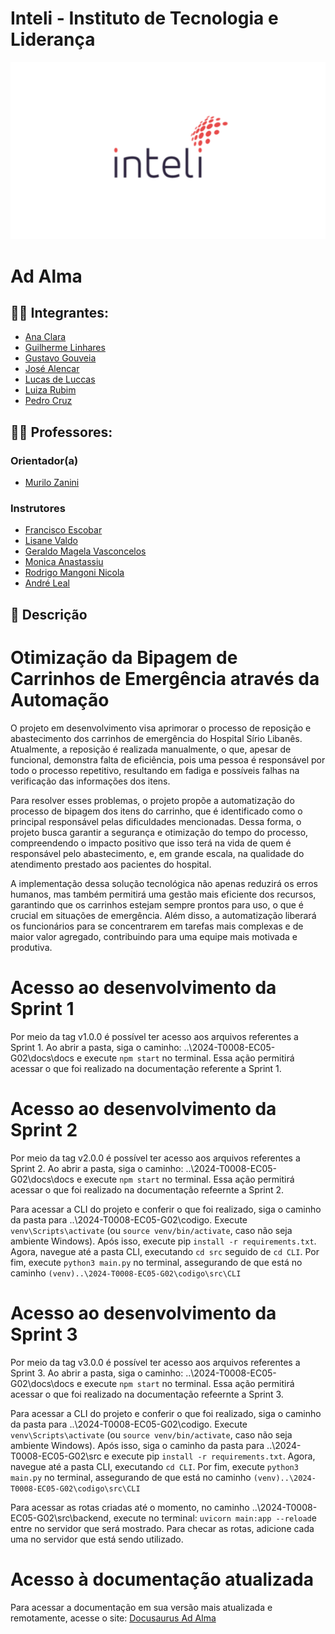 # Inteli - Instituto de Tecnologia e Liderança 

<p align="center">
<a href= "https://www.inteli.edu.br/"><img src="docs/static/img/inteli.png" alt="Inteli - Instituto de Tecnologia e Liderança" border="0"></a>
</p>

# Ad Alma 

## :student: Integrantes:
- <a href="https://www.linkedin.com/search/results/all/?fetchDeterministicClustersOnly=true&heroEntityKey=urn%3Ali%3Afsd_profile%3AACoAAEHg7KgBbPEcy1BuyW_qpWisfE8uVkKMRv4&keywords=ana%20%20clara%20madureira%20marques&origin=RICH_QUERY_SUGGESTION&position=3&searchId=4cfbe9c6-b213-4fd0-92d2-c5245361dac9&sid=vcv&spellCorrectionEnabled=false">Ana Clara</a>
- <a href="https://www.linkedin.com/in/guilherme-ferreira-linhares-8638411a1?utm_source=share&utm_campaign=share_via&utm_content=profile&utm_medium=android_app/">Guilherme Linhares</a>
- <a href="https://www.linkedin.com/in/gustavo-gouveia-583185271//">Gustavo Gouveia</a>
- <a href="https://www.linkedin.com/search/results/all/?fetchDeterministicClustersOnly=true&heroEntityKey=urn%3Ali%3Afsd_profile%3AACoAADWbQRkBGGIxCUc67t4AlSpxviPcr6a9a1w&keywords=josé%20vitor%20alencar&origin=RICH_QUERY_SUGGESTION&position=0&searchId=df4ac4df-9ded-40cd-98c9-f26f09503bbc&sid=9R3&spellCorrectionEnabled=false">José Alencar</a>
- <a href="https://www.linkedin.com/search/results/all/?fetchDeterministicClustersOnly=true&heroEntityKey=urn%3Ali%3Afsd_profile%3AACoAAEHeo4kBjhiblXY7EhuLEPzDFSqlZSoI79k&keywords=lucas%20de%20luccas&origin=RICH_QUERY_SUGGESTION&position=0&searchId=1812ff95-6724-4b55-b41d-fd4530966e32&sid=VAK&spellCorrectionEnabled=false">Lucas de Luccas</a>
- <a href="https://www.linkedin.com/in/luiza-rubim//">Luiza Rubim</a>
- <a href="https://www.linkedin.com/search/results/all/?fetchDeterministicClustersOnly=true&heroEntityKey=urn%3Ali%3Afsd_profile%3AACoAADjuXGwBDNYNEXmSa3WGWf65T4Svw9LeNaE&keywords=pedro%20henrique%20cruz&origin=RICH_QUERY_SUGGESTION&position=1&searchId=f483c77a-6226-4223-b96d-b200b630d99d&sid=U4n&spellCorrectionEnabled=false">Pedro Cruz</a>

## :teacher: Professores:

### Orientador(a)
-  <a href="https://www.linkedin.com/search/results/all/?fetchDeterministicClustersOnly=true&heroEntityKey=urn%3Ali%3Afsd_profile%3AACoAAAykOzQB5ysfrVBflYGsa1gMYs0FJzjP_Q0&keywords=murilo%20zanini%20de%20carvalho&origin=RICH_QUERY_SUGGESTION&position=1&searchId=1a090b1e-3dbf-4e77-b2c1-79b080c71e9d&sid=jqs&spellCorrectionEnabled=false/">Murilo Zanini</a>

### Instrutores
- <a href="https://www.linkedin.com/in/francisco-escobar/">Francisco Escobar</a>
- <a href="https://www.linkedin.com/search/results/all/?fetchDeterministicClustersOnly=true&heroEntityKey=urn%3Ali%3Afsd_profile%3AACoAAB2cyWMBr_qKQ9v7FgI2VD2Zs3MsZuvCWls&keywords=lisa%20valdo&origin=RICH_QUERY_SUGGESTION&position=0&searchId=6c817f2b-ccba-44f2-8d82-cf21c2bd30f3&sid=xdN&spellCorrectionEnabled=false
">Lisane Valdo</a>
- <a href="https://www.linkedin.com/search/results/all/?fetchDeterministicClustersOnly=true&heroEntityKey=urn%3Ali%3Afsd_profile%3AACoAAARM1cMB1KNgIAC39UCby3VMPokwsGQ9Y0o&keywords=geraldo%20magela%20severino%20vasconcelos&origin=RICH_QUERY_SUGGESTION&position=0&searchId=abd0e985-90e9-4362-abf9-239f84aa4367&sid=Aa%3B&spellCorrectionEnabled=false">Geraldo Magela Vasconcelos</a>
- <a href="https://www.linkedin.com/search/results/all/?fetchDeterministicClustersOnly=true&heroEntityKey=urn%3Ali%3Afsd_profile%3AACoAAAB7I-IBNmHc3IF8RSmca-Dh44B4MGyhmzM&keywords=monica%20anastassiu%2C%20d.sc.&origin=RICH_QUERY_SUGGESTION&position=0&searchId=3ee22c4f-6d83-43e1-aab3-0e8a1b60dc19&sid=Eho&spellCorrectionEnabled=false">Monica Anastassiu</a>
- <a href="https://www.linkedin.com/search/results/all/?fetchDeterministicClustersOnly=true&heroEntityKey=urn%3Ali%3Afsd_profile%3AACoAACW8FDsBL8WouQgmmjv2-18x72qItDwcXPA&keywords=rodrigo%20mangoni%20nicola&origin=RICH_QUERY_SUGGESTION&position=1&searchId=d9e33486-d158-440b-a604-561a735f32c0&sid=G_n&spellCorrectionEnabled=false">Rodrigo Mangoni Nicola</a>
- <a href="https://www.linkedin.com/search/results/all/?fetchDeterministicClustersOnly=true&heroEntityKey=urn%3Ali%3Afsd_profile%3AACoAAA3eu-MB2hs-oNjNOaeqmk3WnmUFdylsrUw&keywords=andré%20leal&origin=RICH_QUERY_SUGGESTION&position=1&searchId=837ec508-a4ef-43aa-b397-27b91464c193&sid=Ea%40&spellCorrectionEnabled=false">André Leal</a>

## 📝 Descrição
# Otimização da Bipagem de Carrinhos de Emergência através da Automação

O projeto em desenvolvimento visa aprimorar o processo de reposição e abastecimento dos carrinhos de emergência do Hospital Sírio Libanês. Atualmente, a reposição é realizada manualmente, o que, apesar de funcional, demonstra falta de eficiência, pois uma pessoa é responsável por todo o processo repetitivo, resultando em fadiga e possíveis falhas na verificação das informações dos itens.

Para resolver esses problemas, o projeto propõe a automatização do processo de bipagem dos itens do carrinho, que é identificado como o principal responsável pelas dificuldades mencionadas. Dessa forma, o projeto busca garantir a segurança e otimização do tempo do processo, compreendendo o impacto positivo que isso terá na vida de quem é responsável pelo abastecimento, e, em grande escala, na qualidade do atendimento prestado aos pacientes do hospital.

A implementação dessa solução tecnológica não apenas reduzirá os erros humanos, mas também permitirá uma gestão mais eficiente dos recursos, garantindo que os carrinhos estejam sempre prontos para uso, o que é crucial em situações de emergência. Além disso, a automatização liberará os funcionários para se concentrarem em tarefas mais complexas e de maior valor agregado, contribuindo para uma equipe mais motivada e produtiva.

# Acesso ao desenvolvimento da Sprint 1
Por meio da tag v1.0.0 é possível ter acesso aos arquivos referentes a Sprint 1. Ao abrir a pasta, siga o caminho: ..\2024-T0008-EC05-G02\docs\docs e execute `npm start` no terminal. Essa ação permitirá acessar o que foi realizado na documentação referente a Sprint 1.

# Acesso ao desenvolvimento da Sprint 2
Por meio da tag v2.0.0 é possível ter acesso aos arquivos referentes a Sprint 2. Ao abrir a pasta, siga o caminho: ..\2024-T0008-EC05-G02\docs\docs e execute `npm start` no terminal. Essa ação permitirá acessar o que foi realizado na documentação refeernte a Sprint 2.

Para acessar a CLI do projeto e conferir o que foi realizado, siga o caminho da pasta para ..\2024-T0008-EC05-G02\codigo. Execute `venv\Scripts\activate` (ou `source venv/bin/activate`, caso não seja ambiente Windows). Após isso, execute pip `install -r requirements.txt`. Agora, navegue até a pasta CLI, executando `cd src` seguido de `cd CLI`. Por fim, execute `python3 main.py` no terminal, assegurando de que está no caminho `(venv)..\2024-T0008-EC05-G02\codigo\src\CLI`

# Acesso ao desenvolvimento da Sprint 3
Por meio da tag v3.0.0 é possível ter acesso aos arquivos referentes a Sprint 3. Ao abrir a pasta, siga o caminho: ..\2024-T0008-EC05-G02\docs\docs e execute `npm start` no terminal. Essa ação permitirá acessar o que foi realizado na documentação refeernte a Sprint 3.

Para acessar a CLI do projeto e conferir o que foi realizado, siga o caminho da pasta para ..\2024-T0008-EC05-G02\codigo. Execute `venv\Scripts\activate` (ou `source venv/bin/activate`, caso não seja ambiente Windows). Após isso, siga o caminho da pasta para ..\2024-T0008-EC05-G02\src e execute pip `install -r requirements.txt`. Agora, navegue até a pasta CLI, executando  `cd CLI`. Por fim, execute `python3 main.py` no terminal, assegurando de que está no caminho `(venv)..\2024-T0008-EC05-G02\codigo\src\CLI`

Para acessar as rotas criadas até o momento, no caminho ..\2024-T0008-EC05-G02\src\backend, execute no terminal: `uvicorn main:app --reload`e entre no servidor que será mostrado. Para checar as rotas, adicione cada uma no servidor que está sendo utilizado. 

# Acesso à documentação atualizada
Para acessar a documentação em sua versão mais atualizada e remotamente, acesse o site: [Docusaurus Ad Alma](https://inteli-college.github.io/2024-T0008-EC05-G02/)
